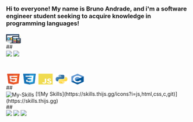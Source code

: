 ### Hi to everyone! My name is Bruno Andrade, and i'm a software engineer student seeking to acquire knowledge in programming languages!
<div>
<img align="center" alt="Bruan-PC" height="30" width="40"src="https://github.com/brunameloo/ReadMeIcons/blob/fc239c04a29f136cd3b455a6d5ddc856505ee957/responsive%20design.png">
</div>
##
<div>
 <img align="center" src="https://github-readme-stats.vercel.app/api?username=bruan05&show_icons=true&theme=dracula#count_private" />
<img align="center" src="https://github-readme-stats.vercel.app/api/top-langs/?username=bruan05&layout=compact&theme=dracula#count_private"/>
</div>

##

<div style="display: inline_block"><br>
  <img align="center" alt="Bruan-HTML" height="30" width="40" src="https://raw.githubusercontent.com/devicons/devicon/master/icons/html5/html5-original.svg">
  <img align="center" alt="Bruan-CSS" height="30" width="40" src="https://raw.githubusercontent.com/devicons/devicon/master/icons/css3/css3-original.svg">
  <img align="center" alt="Bruan-Js" height="30" width="40" src="https://raw.githubusercontent.com/devicons/devicon/master/icons/javascript/javascript-plain.svg">
  <!-- <img align="center" alt="Bruan-Ts" height="30" width="40" src="https://raw.githubusercontent.com/devicons/devicon/master/icons/typescript/typescript-plain.svg">-->  
  <!-- <img align="center" alt="Bruan-React" height="30" width="40" src="https://raw.githubusercontent.com/devicons/devicon/master/icons/react/react-original.svg"> -->
  <img align="center" alt="Bruan-Python" height="30" width="40" src="https://raw.githubusercontent.com/devicons/devicon/master/icons/python/python-original.svg">
  <img align="center" alt="Bruan-C" height="30" width="40" src="https://raw.githubusercontent.com/devicons/devicon/master/icons/c/c-original.svg">
</div>
##
<div>
 <img align="center" alt="My-Skills" src="https://skills.thijs.gg/icons?i=js,html,css,c,git)](https://skills.thijs.gg">
  [![My Skills](https://skills.thijs.gg/icons?i=js,html,css,c,git)](https://skills.thijs.gg)
</div>
##

<div> 
<!--   <a href="https://www.youtube.com/channel/zzzzzzzzzzzz" target="_blank"><img src="https://img.shields.io/badge/YouTube-FF0000?style=for-the-badge&logo=youtube&logoColor=white" target="_blank"></a> -->
  <a href="https://www.instagram.com/bruno.andrade_0505/" target="_blank"><img src="https://img.shields.io/badge/-Instagram-%23E4405F?style=for-the-badge&logo=instagram&logoColor=white" target="_blank"></a>
<!--  	<a href="https://www.twitch.tv/zzzzzzzzz" target="_blank"><img src="https://img.shields.io/badge/Twitch-9146FF?style=for-the-badge&logo=twitch&logoColor=white" target="_blank"></a> -->
<!--  <a href="https://discord.gg/zzzzzzzz" target="_blank"><img src="https://img.shields.io/badge/Discord-7289DA?style=for-the-badge&logo=discord&logoColor=white" target="_blank"></a>  -->
  <a href = "mailto:bmiguelandrade.bm@gmail.com"><img src="https://img.shields.io/badge/-Gmail-%23333?style=for-the-badge&logo=gmail&logoColor=white" target="_blank"></a>
  <a href="https://www.linkedin.com/in/brunoandrade05" target="_blank"><img src="https://img.shields.io/badge/-LinkedIn-%230077B5?style=for-the-badge&logo=linkedin&logoColor=white" target="_blank"></a> 
  
</div>
